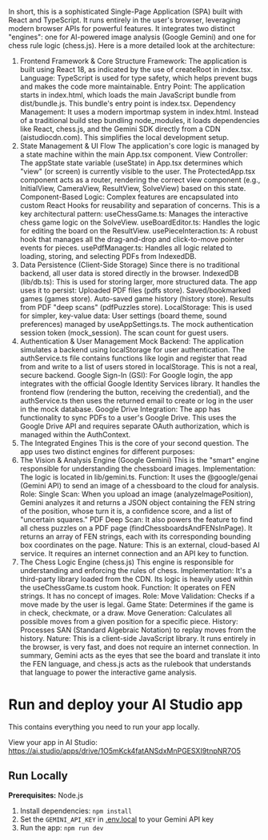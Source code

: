 In short, this is a sophisticated Single-Page Application (SPA) built with React and TypeScript. It runs entirely in the user's browser, leveraging modern browser APIs for powerful features. It integrates two distinct "engines": one for AI-powered image analysis (Google Gemini) and one for chess rule logic (chess.js).
Here is a more detailed look at the architecture:
1. Frontend Framework & Core Structure
Framework: The application is built using React 18, as indicated by the use of createRoot in index.tsx.
Language: TypeScript is used for type safety, which helps prevent bugs and makes the code more maintainable.
Entry Point: The application starts in index.html, which loads the main JavaScript bundle from dist/bundle.js. This bundle's entry point is index.tsx.
Dependency Management: It uses a modern importmap system in index.html. Instead of a traditional build step bundling node_modules, it loads dependencies like React, chess.js, and the Gemini SDK directly from a CDN (aistudiocdn.com). This simplifies the local development setup.
2. State Management & UI Flow
The application's core logic is managed by a state machine within the main App.tsx component.
View Controller: The appState state variable (useState<AppState>) in App.tsx determines which "view" (or screen) is currently visible to the user. The ProtectedApp.tsx component acts as a router, rendering the correct view component (e.g., InitialView, CameraView, ResultView, SolveView) based on this state.
Component-Based Logic: Complex features are encapsulated into custom React Hooks for reusability and separation of concerns. This is a key architectural pattern:
useChessGame.ts: Manages the interactive chess game logic on the SolveView.
useBoardEditor.ts: Handles the logic for editing the board on the ResultView.
usePieceInteraction.ts: A robust hook that manages all the drag-and-drop and click-to-move pointer events for pieces.
usePdfManager.ts: Handles all logic related to loading, storing, and selecting PDFs from IndexedDB.
3. Data Persistence (Client-Side Storage)
Since there is no traditional backend, all user data is stored directly in the browser.
IndexedDB (lib/db.ts): This is used for storing larger, more structured data. The app uses it to persist:
Uploaded PDF files (pdfs store).
Saved/bookmarked games (games store).
Auto-saved game history (history store).
Results from PDF "deep scans" (pdfPuzzles store).
LocalStorage: This is used for simpler, key-value data:
User settings (board theme, sound preferences) managed by useAppSettings.ts.
The mock authentication session token (mock_session).
The scan count for guest users.
4. Authentication & User Management
Mock Backend: The application simulates a backend using localStorage for user authentication. The authService.ts file contains functions like login and register that read from and write to a list of users stored in localStorage. This is not a real, secure backend.
Google Sign-In (GSI): For Google login, the app integrates with the official Google Identity Services library. It handles the frontend flow (rendering the button, receiving the credential), and the authService.ts then uses the returned email to create or log in the user in the mock database.
Google Drive Integration: The app has functionality to sync PDFs to a user's Google Drive. This uses the Google Drive API and requires separate OAuth authorization, which is managed within the AuthContext.
5. The Integrated Engines
This is the core of your second question. The app uses two distinct engines for different purposes:
1. The Vision & Analysis Engine (Google Gemini)
This is the "smart" engine responsible for understanding the chessboard images.
Implementation: The logic is located in lib/gemini.ts.
Function: It uses the @google/genai (Gemini API) to send an image of a chessboard to the cloud for analysis.
Role:
Single Scan: When you upload an image (analyzeImagePosition), Gemini analyzes it and returns a JSON object containing the FEN string of the position, whose turn it is, a confidence score, and a list of "uncertain squares."
PDF Deep Scan: It also powers the feature to find all chess puzzles on a PDF page (findChessboardsAndFENsInPage). It returns an array of FEN strings, each with its corresponding bounding box coordinates on the page.
Nature: This is an external, cloud-based AI service. It requires an internet connection and an API key to function.
2. The Chess Logic Engine (chess.js)
This engine is responsible for understanding and enforcing the rules of chess.
Implementation: It's a third-party library loaded from the CDN. Its logic is heavily used within the useChessGame.ts custom hook.
Function: It operates on FEN strings. It has no concept of images.
Role:
Move Validation: Checks if a move made by the user is legal.
Game State: Determines if the game is in check, checkmate, or a draw.
Move Generation: Calculates all possible moves from a given position for a specific piece.
History: Processes SAN (Standard Algebraic Notation) to replay moves from the history.
Nature: This is a client-side JavaScript library. It runs entirely in the browser, is very fast, and does not require an internet connection.
In summary, Gemini acts as the eyes that see the board and translate it into the FEN language, and chess.js acts as the rulebook that understands that language to power the interactive game analysis.

# Run and deploy your AI Studio app

This contains everything you need to run your app locally.

View your app in AI Studio: https://ai.studio/apps/drive/1O5mKck4fatANSdxMnPGESXI9tnpNR7O5

## Run Locally

**Prerequisites:**  Node.js


1. Install dependencies:
   `npm install`
2. Set the `GEMINI_API_KEY` in [.env.local](.env.local) to your Gemini API key
3. Run the app:
   `npm run dev`
